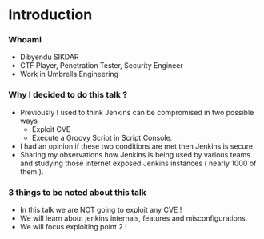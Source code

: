 # Introduction

### Whoami
- Dibyendu SIKDAR
- CTF Player, Penetration Tester, Security Engineer
- Work in Umbrella Engineering

### Why I decided to do this talk ?
- Previously I used to think Jenkins can be compromised in two possible ways
   - Exploit CVE
   - Execute a Groovy Script in Script Console.
- I had an opinion if these two conditions are met then Jenkins is secure.
- Sharing my observations how Jenkins is being used by various teams and studying those internet exposed Jenkins instances ( nearly 1000 of them ). 

### 3 things to be noted about this talk
- In this talk we are NOT going to exploit any CVE !
- We will learn about jenkins internals, features and misconfigurations.
- We will focus exploiting point 2 !

